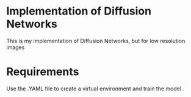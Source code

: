 # Implementation of Diffusion Networks

This is my implementation of Diffusion Networks, but for low resolution images

# Requirements

Use the .YAML file to create a virtual environment and train the model 


